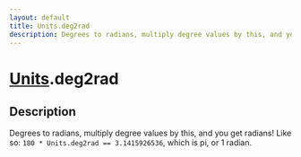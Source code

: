 ```yaml
---
layout: default
title: Units.deg2rad
description: Degrees to radians, multiply degree values by this, and you get              radians! Like so. 180 * Units.deg2rad == 3.1415926536, which is pi,             or 1 radian.
---
```

# [Units](/assets/pages/Reference/Units.html).deg2rad

## Description
Degrees to radians, multiply degree values by this, and you get 
            radians! Like so: `180 * Units.deg2rad == 3.1415926536`, which is pi,
            or 1 radian.

